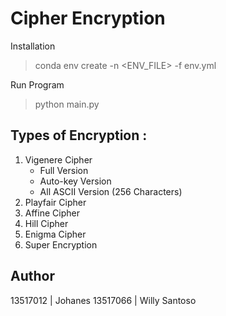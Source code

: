 # Cipher Encryption

Installation
> conda env create -n <ENV_FILE> -f env.yml

Run Program
> python main.py

## Types of Encryption :
1. Vigenere Cipher 
   - Full Version
   - Auto-key Version
   - All ASCII Version (256 Characters)
2. Playfair Cipher
3. Affine Cipher
4. Hill Cipher
5. Enigma Cipher
6. Super Encryption

## Author
13517012 | Johanes
13517066 | Willy Santoso